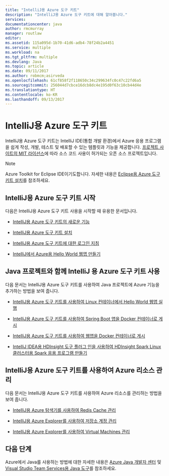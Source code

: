 ```yaml
---
title: "IntelliJ용 Azure 도구 키트"
description: "IntelliJ용 Azure 도구 키트에 대해 알아봅니다."
services: 
documentationcenter: java
author: rmcmurray
manager: routlaw
editor: 
ms.assetid: 115a095d-1b70-41d6-adb4-78f24b2a4451
ms.service: multiple
ms.workload: na
ms.tgt_pltfrm: multiple
ms.devlang: Java
ms.topic: article
ms.date: 09/11/2017
ms.author: robmcm;asirveda
ms.openlocfilehash: 61cf858f2f118650c34c299634fc0c47c22fd6a5
ms.sourcegitcommit: 256044d7cbce16dcb8dc4e195d0f63c10cb44d4e
ms.translationtype: HT
ms.contentlocale: ko-KR
ms.lasthandoff: 09/13/2017
---
```

# <a name="azure-toolkit-for-intellij"></a>IntelliJ용 Azure 도구 키트
IntelliJ용 Azure 도구 키트는 IntelliJ IDE(통합 개발 환경)에서 Azure 응용 프로그램을 쉽게 작성, 개발, 테스트 및 배포할 수 있는 템플릿과 기능을 제공합니다. [프로젝트 사이트의 MIT 라이선스](https://github.com/microsoft/azure-tools-for-java)에 따라 소스 코드 사용이 허가되는 오픈 소스 프로젝트입니다.

> [!NOTE]
> Azure Toolkit for Eclipse IDE이기도합니다. 자세한 내용은 [Eclipse용 Azure 도구 키트 설치](../eclipse/azure-toolkit-for-eclipse.md)를 참조하세요.
> 
> 

## <a name="get-started-with-the-azure-toolkit-for-intellij"></a>IntelliJ용 Azure 도구 키트 시작
다음은 IntelliJ용 Azure 도구 키트 사용을 시작할 때 유용한 문서입니다.

* [IntelliJ용 Azure 도구 키트의 새로운 기능](azure-toolkit-for-intellij-whats-new.md)

* [IntelliJ용 Azure 도구 키트 설치](azure-toolkit-for-intellij-installation.md)

* [IntelliJ용 Azure 도구 키트에 대한 로그인 지침](azure-toolkit-for-intellij-sign-in-instructions.md)

* [IntelliJ에서 Azure용 Hello World 웹앱 만들기](/azure/app-service-web/app-service-web-intellij-create-hello-world-web-app)

## <a name="use-the-azure-toolkit-for-intellij-with-your-java-projects"></a>Java 프로젝트와 함께 IntelliJ 용 Azure 도구 키트 사용
다음 문서는 IntelliJ용 Azure 도구 키트를 사용하여 Java 프로젝트에 Azure 기능을 추가하는 방법을 보여 줍니다.

* [IntelliJ용 Azure 도구 키트를 사용하여 Linux 컨테이너에서 Hello World 웹앱 실행](azure-toolkit-for-intellij-hello-world-web-app-linux.md)

* [IntelliJ용 Azure 도구 키트를 사용하여 Spring Boot 앱을 Docker 컨테이너로 게시](azure-toolkit-for-intellij-publish-spring-boot-docker-app.md)

* [IntelliJ용 Azure 도구 키트를 사용하여 웹앱을 Docker 컨테이너로 게시](azure-toolkit-for-intellij-publish-as-docker-container.md)

* [IntelliJ IDEA용 HDInsight 도구 플러그 인을 사용하여 HDInsight Spark Linux 클러스터용 Spark 응용 프로그램 만들기](/azure/hdinsight/hdinsight-apache-spark-intellij-tool-plugin)

## <a name="manage-azure-resources-using-the-azure-toolkit-for-intellij"></a>IntelliJ용 Azure 도구 키트를 사용하여 Azure 리소스 관리
다음 문서는 IntelliJ용 Azure 도구 키트를 사용하여 Azure 리소스를 관리하는 방법을 보여 줍니다.

* [IntelliJ용 Azure 탐색기를 사용하여 Redis Cache 관리](azure-toolkit-for-intellij-managing-redis-caches-using-azure-explorer.md)

* [IntelliJ용 Azure Explorer를 사용하여 저장소 계정 관리](azure-toolkit-for-intellij-managing-virtual-machines-using-azure-explorer.md)

* [IntelliJ용 Azure Explorer를 사용하여 Virtual Machines 관리](azure-toolkit-for-intellij-managing-storage-accounts-using-azure-explorer.md)

## <a name="next-steps"></a>다음 단계

Azure에서 Java를 사용하는 방법에 대한 자세한 내용은 [Azure Java 개발자 센터](https://azure.microsoft.com/develop/java/) 및 [Visual Studio Team Services용 Java 도구](https://java.visualstudio.com/)를 참조하세요.

<!-- [!INCLUDE [azure-toolkit-additional-resources](../includes/azure-toolkit-additional-resources.md)] -->

<!-- URL List -->

[Azure Java Developer Center]: https://azure.microsoft.com/develop/java/
[Java Tools for Visual Studio Team Services]: https://java.visualstudio.com/

<!-- Temporarily Deprecated URLs -->

<!-- [Debug a Java Web App on Azure in IntelliJ]: ./app-service-web/app-service-web-debug-java-web-app-in-intellij.md -->
